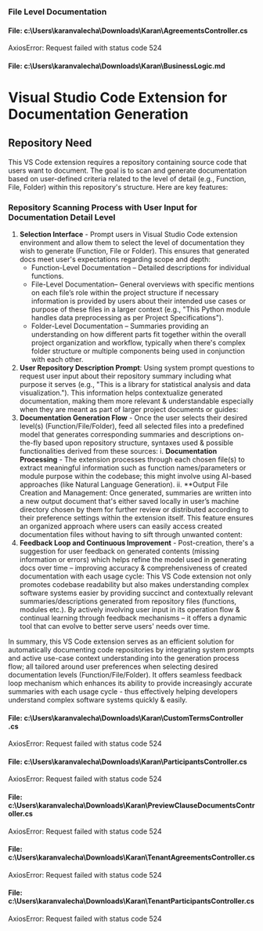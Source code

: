 ### File Level Documentation

#### File: c:\Users\karanvalecha\Downloads\Karan\AgreementsController.cs
AxiosError: Request failed with status code 524

#### File: c:\Users\karanvalecha\Downloads\Karan\BusinessLogic.md

# Visual Studio Code Extension for Documentation Generation

## Repository Need
This VS Code extension requires a repository containing source code that users want to document. The goal is to scan and generate documentation based on user-defined criteria related to the level of detail (e.g., Function, File, Folder) within this repository's structure. Here are key features:

### Repository Scanning Process with User Input for Documentation Detail Level
1. **Selection Interface** - Prompt users in Visual Studio Code extension environment and allow them to select the level of documentation they wish to generate (Function, File or Folder). This ensures that generated docs meet user's expectations regarding scope and depth:
   - Function-Level Documentation – Detailed descriptions for individual functions.
   - File-Level Documentation– General overviews with specific mentions on each file’s role within the project structure if necessary information is provided by users about their intended use cases or purpose of these files in a larger context (e.g., "This Python module handles data preprocessing as per Project Specifications").
   - Folder-Level Documentation – Summaries providing an understanding on how different parts fit together within the overall project organization and workflow, typically when there's complex folder structure or multiple components being used in conjunction with each other. 
2. **User Repository Description Prompt**: Using system prompt questions to request user input about their repository summary including what purpose it serves (e.g., "This is a library for statistical analysis and data visualization."). This information helps contextualize generated documentation, making them more relevant & understandable especially when they are meant as part of larger project documents or guides:
3. **Documentation Generation Flow** - Once the user selects their desired level(s) (Function/File/Folder), feed all selected files into a predefined model that generates corresponding summaries and descriptions on-the-fly based upon repository structure, syntaxes used & possible functionalities derived from these sources:
   i. **Documentation Processing** - The extension processes through each chosen file(s) to extract meaningful information such as function names/parameters or module purpose within the codebase; this might involve using AI-based approaches (like Natural Language Generation). 
    ii. **Output File Creation and Management: Once generated, summaries are written into a new output document that's either saved locally in user’s machine directory chosen by them for further review or distributed according to their preference settings within the extension itself. This feature ensures an organized approach where users can easily access created documentation files without having to sift through unwanted content:
4. **Feedback Loop and Continuous Improvement** - Post-creation, there's a suggestion for user feedback on generated contents (missing information or errors) which helps refine the model used in generating docs over time – improving accuracy & comprehensiveness of created documentation with each usage cycle:
    This VS Code extension not only promotes codebase readability but also makes understanding complex software systems easier by providing succinct and contextually relevant summaries/descriptions generated from repository files (functions, modules etc.). By actively involving user input in its operation flow & continual learning through feedback mechanisms – it offers a dynamic tool that can evolve to better serve users' needs over time.

In summary, this VS Code extension serves as an efficient solution for automatically documenting code repositories by integrating system prompts and active use-case context understanding into the generation process flow; all tailored around user preferences when selecting desired documentation levels (Function/File/Folder). It offers seamless feedback loop mechanism which enhances its ability to provide increasingly accurate summaries with each usage cycle - thus effectively helping developers understand complex software systems quickly & easily.


#### File: c:\Users\karanvalecha\Downloads\Karan\CustomTermsController .cs
AxiosError: Request failed with status code 524

#### File: c:\Users\karanvalecha\Downloads\Karan\ParticipantsController.cs
AxiosError: Request failed with status code 524

#### File: c:\Users\karanvalecha\Downloads\Karan\PreviewClauseDocumentsController.cs
AxiosError: Request failed with status code 524

#### File: c:\Users\karanvalecha\Downloads\Karan\TenantAgreementsController.cs
AxiosError: Request failed with status code 524

#### File: c:\Users\karanvalecha\Downloads\Karan\TenantParticipantsController.cs
AxiosError: Request failed with status code 524
